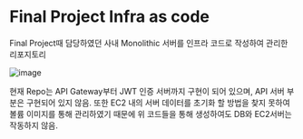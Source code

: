 # Final Project Infra as code
Final Project때 담당하였던 사내 Monolithic 서버를 인프라 코드로 작성하여 관리한 리포지토리

![image](https://user-images.githubusercontent.com/87401709/194770046-5d692713-eb83-4801-9a03-be18aa25faac.png)

현재 Repo는 API Gateway부터 JWT 인증 서버까지 구현이 되어 있으며, API 서버 부분은 구현되어 있지 않음.
또한 EC2 내의 서버 데이터를 초기화 할 방법을 찾지 못하여 볼륨 이미지를 통해 관리하였기 때문에 위 코드들을 통해 생성하여도 DB와 EC2서버는 작동하지 않음.

